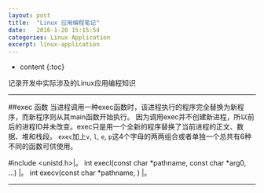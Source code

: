 ```yaml
---
layout: post
title:  "Linux 应用编程笔记"
date:   2016-1-20 15:15:54
categories: Linux Application
excerpt: linux-application 
---
```


* content
{:toc}

记录开发中实际涉及的Linux应用编程知识

---

##exec 函数
当进程调用一种exec函数时，该进程执行的程序完全替换为新程序，而新程序则从其main函数开始执行。
因为调用exec并不创建新进程，所以前后的进程ID并未改变。exec只是用一个全新的程序替换了当前进程的正文、数据、堆和栈段。
`exec`加上`v`, `l`, `e`, `p`这4个字母的两两组合或者单独一个总共有6种不同的函数可供使用。

#include <unistd.h>|。
int execl(const char *pathname, const char *arg0, ...)	|。
int execv(const char *pathname, )	|。


---






